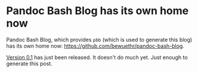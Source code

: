 # Pandoc Bash Blog has its own home now

Pandoc Bash Blog, which provides `pbb` (which is used to generate this blog)
has its own home now: <https://github.com/bewuethr/pandoc-bash-blog>.

[Version 0.1][v0.1] has just been released. It doesn't do much yet. Just enough
to generate this post.

[v0.1]: https://github.com/bewuethr/pandoc-bash-blog/releases/tag/v0.1
